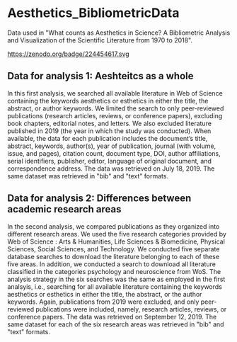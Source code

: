 # Aesthetics_BibliometricData
Data used in "What counts as Aesthetics in Science? A Bibliometric Analysis and Visualization of the Scientific Literature from 1970 to 2018".

https://zenodo.org/badge/224454617.svg

## Data for analysis 1: Aeshteitcs as a whole
In this first analysis, we searched all available literature in Web of Science containing the keywords aesthetics or esthetics in either the title, the abstract, or author keywords. We limited the search to only peer-reviewed publications (research articles, reviews, or conference papers), excluding book chapters, editorial notes, and letters. We also excluded literature published in 2019 (the year in which the study was conducted). When available, the data for each publication includes the document’s title, abstract, keywords, author(s), year of publication, journal (with volume, issue, and pages), citation count, document type, DOI, author affiliations, serial identifiers, publisher, editor, language of original document, and correspondence address. The data was retrieved on July 18, 2019. The same dataset was retrieved in "bib" and "text" formats.

## Data for analysis 2: Differences between academic research areas
In the second analysis, we compared publications as they organized into different research areas. We used the five research categories provided by Web of Science : Arts & Humanities, Life Sciences & Biomedicine, Physical Sciences, Social Sciences, and Technology. We conducted five separate database searches to download the literature belonging to each of these five areas. In addition, we conducted a search to download all literature classified in the categories psychology and neuroscience from WoS. The analysis strategy in the six searches was the same as employed in the first analsyis, i.e., searching for all available literature containing the keywords aesthetics or esthetics in either the title, the abstract, or the author keywords. Again, publications from 2019 were excluded, and only peer-reviewed publications were included, namely, research articles, reviews, or conference papers. The data was retrieved on September 12, 2019. The same dataset for each of the six research areas was retrieved in "bib" and "text" formats.
